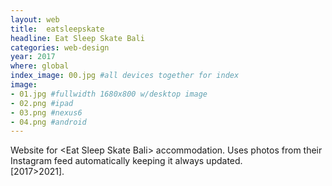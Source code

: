 ```yaml
---
layout: web
title:  eatsleepskate
headline: Eat Sleep Skate Bali
categories: web-design
year: 2017
where: global
index_image: 00.jpg #all devices together for index
image:
- 01.jpg #fullwidth 1680x800 w/desktop image
- 02.png #ipad
- 03.png #nexus6
- 04.png #android
---
```

Website for &lt;Eat Sleep Skate Bali&gt; accommodation. Uses photos from their Instagram feed automatically keeping it always updated.    
[2017>2021].

